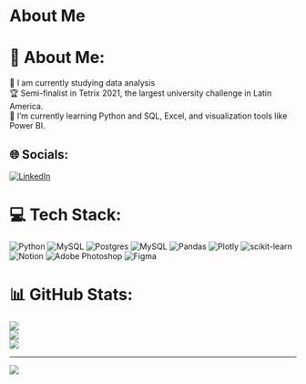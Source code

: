 # About Me

# 💫 About Me:
🔭 I am currently studying data analysis <br>🏆 Semi-finalist in Tetrix 2021, the largest university challenge in Latin America. <br>🌱 I’m currently learning Python and SQL, Excel, and visualization tools like Power BI.<br>


## 🌐 Socials:
[![LinkedIn](https://img.shields.io/badge/LinkedIn-%230077B5.svg?logo=linkedin&logoColor=white)](https://linkedin.com/in/claudenilson-junior) 

# 💻 Tech Stack:
![Python](https://img.shields.io/badge/python-3670A0?style=flat&logo=python&logoColor=ffdd54) ![MySQL](https://img.shields.io/badge/mysql-%2300f.svg?style=flat&logo=mysql&logoColor=white) ![Postgres](https://img.shields.io/badge/postgres-%23316192.svg?style=flat&logo=postgresql&logoColor=white) ![MySQL](https://img.shields.io/badge/mysql-%2300f.svg?style=flat&logo=mysql&logoColor=white) ![Pandas](https://img.shields.io/badge/pandas-%23150458.svg?style=flat&logo=pandas&logoColor=white) ![Plotly](https://img.shields.io/badge/Plotly-%233F4F75.svg?style=flat&logo=plotly&logoColor=white) ![scikit-learn](https://img.shields.io/badge/scikit--learn-%23F7931E.svg?style=flat&logo=scikit-learn&logoColor=white) ![Notion](https://img.shields.io/badge/Notion-%23000000.svg?style=flat&logo=notion&logoColor=white) ![Adobe Photoshop](https://img.shields.io/badge/adobephotoshop-%2331A8FF.svg?style=flat&logo=adobephotoshop&logoColor=white) 	![Figma](https://img.shields.io/badge/figma-%23F24E1E.svg?style=flat&logo=figma&logoColor=white)
# 📊 GitHub Stats:
![](https://github-readme-stats.vercel.app/api?username=Claudenilsonjunior&theme=midnight-purple&hide_border=false&include_all_commits=true&count_private=false)<br/>
![](https://github-readme-streak-stats.herokuapp.com/?user=Claudenilsonjunior&theme=midnight-purple&hide_border=false)<br/>
![](https://github-readme-stats.vercel.app/api/top-langs/?username=Claudenilsonjunior&theme=midnight-purple&hide_border=false&include_all_commits=true&count_private=false&layout=compact)

---
[![](https://visitcount.itsvg.in/api?id=Claudenilsonjunior&icon=6&color=12)](https://visitcount.itsvg.in)

<!-- Proudly created with GPRM ( https://gprm.itsvg.in ) -->
